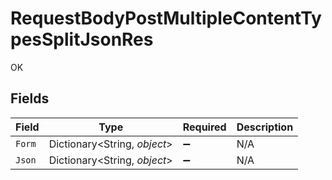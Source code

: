 # RequestBodyPostMultipleContentTypesSplitJsonRes

OK


## Fields

| Field                        | Type                         | Required                     | Description                  |
| ---------------------------- | ---------------------------- | ---------------------------- | ---------------------------- |
| `Form`                       | Dictionary<String, *object*> | :heavy_minus_sign:           | N/A                          |
| `Json`                       | Dictionary<String, *object*> | :heavy_minus_sign:           | N/A                          |